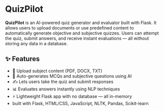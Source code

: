 # QuizPilot

**QuizPilot** is an AI-powered quiz generator and evaluator built with Flask. It allows users to upload documents or use predefined content to automatically generate objective and subjective quizzes. Users can attempt the quiz, submit answers, and receive instant evaluations — all without storing any data in a database.

## ✨ Features

- 📄 Upload subject content (PDF, DOCX, TXT)
- 🧠 Auto-generates MCQs and subjective questions using AI
- ✍️ Lets users take the quiz and submit responses
- 📊 Evaluates answers instantly using NLP techniques
- ⚡ Lightweight Flask app with no database — all in-memory
- built with Flask, HTML/CSS, JavaScript, NLTK, Pandas, Scikit-learn

